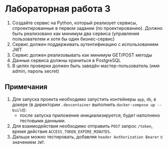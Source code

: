# Лабораторная работа 3

1. Создайте сервис на Python, который реализует сервисы, спроектированные в первом задании (по проектированию). Должно быть реализовано как минимум два сервиса (управления пользователем и хотя бы один бизнес-сервис)
2. Сервис должен поддерживать аутентификацию с использованием JWT
3. Сервис должен реализовывать как минимум GET/POST методы
4. Данные сервиса должны храниться в PostgreSQL
5. В целях проверки должен быть заведён мастер-пользователь (имя admin, пароль secret)

## Примечания

1. Для запуска проекта необходимо запустить контейнеры `app`, `db`, в докере (в директории `.devcontainer` выполнить `docker-compose up --build`):
   - после запуска приложение инициализируется, будет наполнено тестовыми данными.
2. Для взаимодействия необходимо отправить `POST` запрос `/token`, время действия `ACCESS_TOKEN_EXPIRE_MINUTES`.
3. Дальше можно тестировать, добавляя `header Authorization Bearer` с значением `JWT`.
